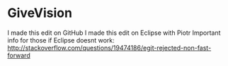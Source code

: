 GiveVision
==========
I made this edit on GitHub
I made this edit on Eclipse with Piotr
Important info for those if Eclipse doesnt work: http://stackoverflow.com/questions/19474186/egit-rejected-non-fast-forward
